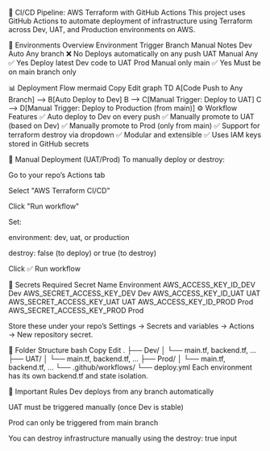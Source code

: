 🚀 CI/CD Pipeline: AWS Terraform with GitHub Actions
This project uses GitHub Actions to automate deployment of infrastructure using Terraform across Dev, UAT, and Production environments on AWS.

🧩 Environments Overview
Environment	Trigger	Branch	Manual	Notes
Dev	Auto	Any branch	❌ No	Deploys automatically on any push
UAT	Manual	Any	✅ Yes	Deploy latest Dev code to UAT
Prod	Manual only	main	✅ Yes	Must be on main branch only

📊 Deployment Flow
mermaid
Copy
Edit
graph TD
  A[Code Push to Any Branch] --> B[Auto Deploy to Dev]
  B --> C[Manual Trigger: Deploy to UAT]
  C --> D[Manual Trigger: Deploy to Production (from main)]
⚙️ Workflow Features
✅ Auto deploy to Dev on every push
✅ Manually promote to UAT (based on Dev)
✅ Manually promote to Prod (only from main)
✅ Support for terraform destroy via dropdown
✅ Modular and extensible
✅ Uses IAM keys stored in GitHub secrets

🧪 Manual Deployment (UAT/Prod)
To manually deploy or destroy:

Go to your repo’s Actions tab

Select "AWS Terraform CI/CD"

Click "Run workflow"

Set:

environment: dev, uat, or production

destroy: false (to deploy) or true (to destroy)

Click ✅ Run workflow

🔐 Secrets Required
Secret Name	Environment
AWS_ACCESS_KEY_ID_DEV	Dev
AWS_SECRET_ACCESS_KEY_DEV	Dev
AWS_ACCESS_KEY_ID_UAT	UAT
AWS_SECRET_ACCESS_KEY_UAT	UAT
AWS_ACCESS_KEY_ID_PROD	Prod
AWS_SECRET_ACCESS_KEY_PROD	Prod

Store these under your repo’s Settings → Secrets and variables → Actions → New repository secret.

📁 Folder Structure
bash
Copy
Edit
.
├── Dev/
│   └── main.tf, backend.tf, ...
├── UAT/
│   └── main.tf, backend.tf, ...
├── Prod/
│   └── main.tf, backend.tf, ...
└── .github/workflows/
    └── deploy.yml
Each environment has its own backend.tf and state isolation.

📌 Important Rules
Dev deploys from any branch automatically

UAT must be triggered manually (once Dev is stable)

Prod can only be triggered from main branch

You can destroy infrastructure manually using the destroy: true input

